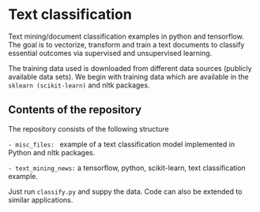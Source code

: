 # Text classification 

Text mining/document classification examples in python and tensorflow. The goal is to vectorize, transform and train a text documents to classify essential outcomes via supervised and unsupervised learning.

The training data used is downloaded from different data sources (publicly available data sets). We begin with training data which are available in the ``` sklearn (scikit-learn) ``` and nltk packages.

## Contents of the repository

The repository consists of the following structure

``` - misc_files:  ```  example of a text classification model implemented in Python and nltk packages.

``` - text_mining_news: ``` a tensorflow, python, scikit-learn, text classification example.

Just run ```classify.py``` and suppy the data. Code can also be extended to similar applications.

